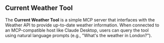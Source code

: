 ## Current Weather Tool

The **Current Weather Tool** is a simple MCP server that interfaces with the Weather API to provide up-to-date weather information. When connected to an MCP-compatible host like Claude Desktop, users can query the tool using natural language prompts (e.g., "What's the weather in London?").